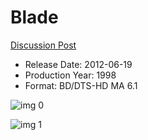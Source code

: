 # Blade

[Discussion Post](https://www.avsforum.com/threads/bass-eq-for-filtered-movies.2995212/post-57304472)

* Release Date: 2012-06-19
* Production Year: 1998
* Format: BD/DTS-HD MA 6.1

![img 0](https://i.imgur.com/Gz1Vvxv.jpg)

![img 1](https://i.imgur.com/i9MA3ye.jpg)

